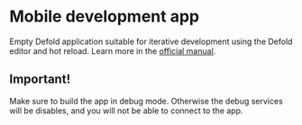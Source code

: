 # Mobile development app
Empty Defold application suitable for iterative development using the Defold editor and hot reload. Learn more in the [official manual](https://defold.com/manuals/dev-app).

## Important!
Make sure to build the app in debug mode. Otherwise the debug services will be disables, and you will not be able to connect to the app.
